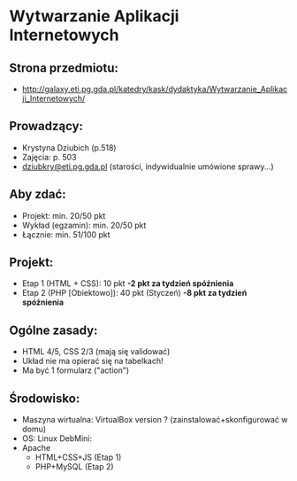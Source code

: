 Wytwarzanie Aplikacji Internetowych
===================================

Strona przedmiotu:
------------------
- http://galaxy.eti.pg.gda.pl/katedry/kask/dydaktyka/Wytwarzanie_Aplikacji_Internetowych/

Prowadzący:
-----------
- Krystyna Dziubich (p.518)
- Zajęcia: p. 503
- dziubkry@eti.pg.gda.pl (starości, indywidualnie umówione sprawy...)

Aby zdać:
---------
- Projekt: min. 20/50 pkt
- Wykład (egzamin): min. 20/50 pkt
- Łącznie: min. 51/100 pkt

Projekt:
--------
- Etap 1 (HTML + CSS): 10 pkt **-2 pkt za tydzień spóźnienia**
- Etap 2 (PHP [Obiektowo]): 40 pkt (Styczeń) **-8 pkt za tydzień spóźnienia**

Ogólne zasady:
--------------
- HTML 4/5, CSS 2/3 (mają się validować)
- Układ nie ma opierać się na tabelkach!
- Ma być 1 formularz ("action")

Środowisko:
-----------
- Maszyna wirtualna: VirtualBox version ? (zainstalować+skonfigurować w domu)
- OS: Linux DebMini:
- Apache
    - HTML+CSS+JS (Etap 1)
    - PHP+MySQL (Etap 2)
